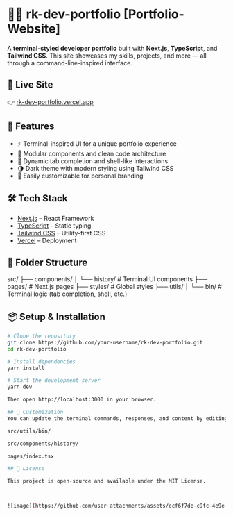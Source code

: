 # 🧑‍💻 rk-dev-portfolio [Portfolio-Website]

A **terminal-styled developer portfolio** built with **Next.js**, **TypeScript**, and **Tailwind CSS**. This site showcases my skills, projects, and more — all through a command-line-inspired interface.

## 🚀 Live Site

👉 [rk-dev-portfolio.vercel.app](https://rk-dev-portfolio.vercel.app)

## 🎯 Features

- ⚡ Terminal-inspired UI for a unique portfolio experience
- 🧩 Modular components and clean code architecture
- 🔄 Dynamic tab completion and shell-like interactions
- 🌗 Dark theme with modern styling using Tailwind CSS
- 🔧 Easily customizable for personal branding

## 🛠️ Tech Stack

- [Next.js](https://nextjs.org/) – React Framework
- [TypeScript](https://www.typescriptlang.org/) – Static typing
- [Tailwind CSS](https://tailwindcss.com/) – Utility-first CSS
- [Vercel](https://vercel.com/) – Deployment

## 📂 Folder Structure

src/
├── components/
│ └── history/ # Terminal UI components
├── pages/ # Next.js pages
├── styles/ # Global styles
├── utils/
│ └── bin/ # Terminal logic (tab completion, shell, etc.)


## 📦 Setup & Installation

```bash
# Clone the repository
git clone https://github.com/your-username/rk-dev-portfolio.git
cd rk-dev-portfolio

# Install dependencies
yarn install

# Start the development server
yarn dev

Then open http://localhost:3000 in your browser.

## 🧪 Customization
You can update the terminal commands, responses, and content by editing:

src/utils/bin/

src/components/history/

pages/index.tsx

## 📜 License

This project is open-source and available under the MIT License.



![image](https://github.com/user-attachments/assets/ecf6f7de-c9fc-4e9e-9e20-2696bee40e58)

